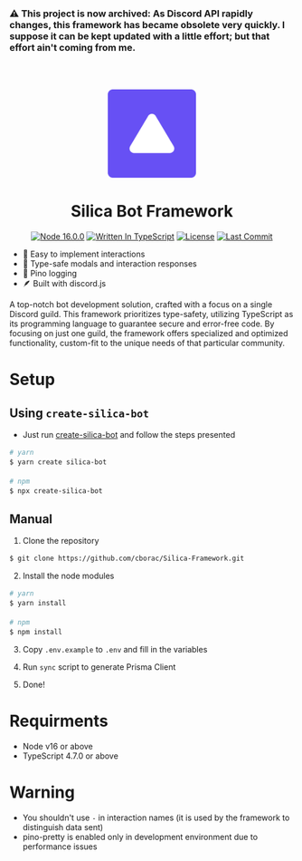 ### ⚠️ This project is now archived: As Discord API rapidly changes, this framework has became obsolete very quickly. I suppose it can be kept updated with a little effort; but that effort ain't coming from me.
<br><br>
<div align="center">
     <img height="156" src="https://raw.githubusercontent.com/cborac/Silica-Framework/main/assets/logo.png">
     <h1>Silica Bot Framework</h1>
     <p align="center">
     <a href="#"><img alt="Node 16.0.0" src="https://img.shields.io/badge/node-%3E%3D%2016.0.0-success?style=for-the-badge"></a>
     <a href="#"><img alt="Written In TypeScript" src="https://img.shields.io/badge/TypeScript-%3E%3D%204.3.0-blue?style=for-the-badge"></a>
     <a href="LICENSE"><img alt="License" src="https://img.shields.io/github/license/cborac/Silica-Framework?style=for-the-badge&a"></a>
     <a href="#"><img alt="Last Commit" src="https://img.shields.io/github/last-commit/cborac/Silica-Framework?style=for-the-badge&a"></a>
</p>
</div>

* 🤖 Easy to implement interactions
* 🌟 Type-safe modals and interaction responses
* 📂 Pino logging
* 🪶 Built with discord.js


A top-notch bot development solution, crafted with a focus on a single Discord guild. This framework prioritizes type-safety, utilizing TypeScript as its programming language to guarantee secure and error-free code. By focusing on just one guild, the framework offers specialized and optimized functionality, custom-fit to the unique needs of that particular community.


# Setup

## Using `create-silica-bot`

- Just run [create-silica-bot](https://github.com/cborac/create-silica-bot) and follow the steps presented

```sh
# yarn
$ yarn create silica-bot

# npm
$ npx create-silica-bot
```

## Manual

1. Clone the repository

```sh
$ git clone https://github.com/cborac/Silica-Framework.git
```

2. Install the node modules

```sh
# yarn
$ yarn install

# npm
$ npm install
```

3. Copy `.env.example` to `.env` and fill in the variables

4. Run `sync` script to generate Prisma Client

5. Done!

# Requirments
* Node v16 or above
* TypeScript 4.7.0 or above

# Warning

- You shouldn't use `-` in interaction names (it is used by the framework to distinguish data sent)
- pino-pretty is enabled only in development environment due to performance issues
